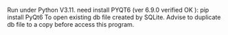 Run under Python V3.11.
need install PYQT6 (ver 6.9.0 verified OK ): pip install PyQt6
To open existing db file created by SQLite.
Advise to duplicate db file to a copy before access this program.
